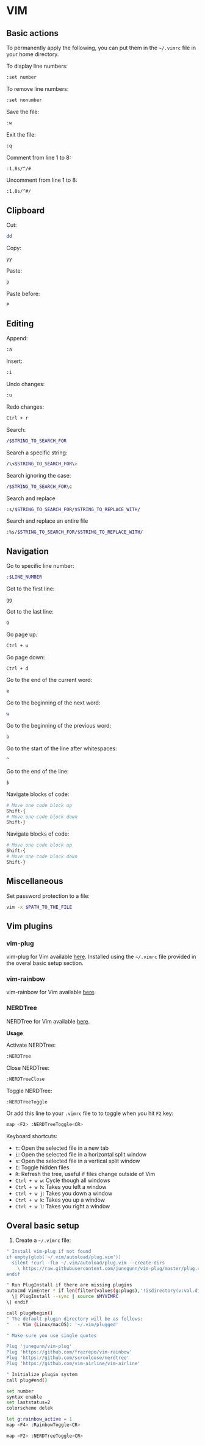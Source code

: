 # VIM

## Basic actions

To permanently apply the following, you can put them in the `~/.vimrc` file in your home directory.

To display line numbers:

```bash
:set number
```

To remove line numbers:

```bash
:set nonumber
```

Save the file:

```bash
:w
```

Exit the file:

```bash
:q
```

Comment from line 1 to 8:

```bash
:1,8s/^/#
```

Uncomment from line 1 to 8:

```bash
:1,8s/^#/
```

## Clipboard

Cut:

```bash
dd
```

Copy:

```bash
yy
```

Paste:

```bash
p
```

Paste before:

```bash
P
```

## Editing

Append:

```bash
:a
```

Insert:

```bash
:i
```

Undo changes:

```bash
:u
```

Redo changes:

```bash
Ctrl + r
```

Search:

```bash
/$STRING_TO_SEARCH_FOR
```

Search a specific string:

```bash
/\<$STRING_TO_SEARCH_FOR\>
```

Search ignoring the case:

```bash
/$STRING_TO_SEARCH_FOR\c
```

Search and replace

```bash
:s/$STRING_TO_SEARCH_FOR/$STRING_TO_REPLACE_WITH/
```

Search and replace an entire file

```bash
:%s/$STRING_TO_SEARCH_FOR/$STRING_TO_REPLACE_WITH/
```

## Navigation

Go to specific line number:

```bash
:$LINE_NUMBER
```

Got to the first line:

```bash
gg
```

Got to the last line:

```bash
G
```

Go page up:

```bash
Ctrl + u
```

Go page down:

```bash
Ctrl + d
```

Go to the end of the current word:

```bash
e
```

Go to the beginning of the next word:

```bash
w
```

Go to the beginning of the previous word:

```bash
b
```

Go to the start of the line after whitespaces:

```bash
^
```

Go to the end of the line:

```bash
$
```

Navigate blocks of code:

```bash
# Move one code block up
Shift-{
# Move one code block down
Shift-}
```

Navigate blocks of code:

```bash
# Move one code block up
Shift-{
# Move one code block down
Shift-}
```

## Miscellaneous

Set password protection to a file:

```bash
vim -x $PATH_TO_THE_FILE
```

## Vim plugins

### vim-plug

vim-plug for Vim available [here](https://github.com/junegunn/vim-plug). Installed using the `~/.vimrc` file provided in the overal basic setup section.

### vim-rainbow

vim-rainbow for Vim available [here](https://github.com/frazrepo/vim-rainbow).

### NERDTree

NERDTree for Vim available [here](https://github.com/scrooloose/nerdtree).

**Usage**

Activate NERDTree:

```bash
:NERDTree
```

Close NERDTree:

```bash
:NERDTreeClose
```

Toggle NERDTree:

```bash
:NERDTreeToggle
```

Or add this line to your `.vimrc` file to to toggle when you hit `F2` key:

```bash
map <F2> :NERDTreeToggle<CR>
```

Keyboard shortcuts:

- `t`: Open the selected file in a new tab
- `i`: Open the selected file in a horizontal split window
- `s`: Open the selected file in a vertical split window
- `I`: Toggle hidden files
- `R`: Refresh the tree, useful if files change outside of Vim
- `Ctrl + w w`: Cycle though all windows
- `Ctrl + w h`: Takes you left a window
- `Ctrl + w j`: Takes you down a window
- `Ctrl + w k`: Takes you up a window
- `Ctrl + w l`: Takes you right a window

## Overal basic setup

1. Create a `~/.vimrc` file:

```bash
" Install vim-plug if not found
if empty(glob('~/.vim/autoload/plug.vim'))
  silent !curl -fLo ~/.vim/autoload/plug.vim --create-dirs
    \ https://raw.githubusercontent.com/junegunn/vim-plug/master/plug.vim
endif

" Run PlugInstall if there are missing plugins
autocmd VimEnter * if len(filter(values(g:plugs),'!isdirectory(v:val.dir)'))
  \| PlugInstall --sync | source $MYVIMRC
\| endif

call plug#begin()
" The default plugin directory will be as follows:
"   - Vim (Linux/macOS): '~/.vim/plugged'

" Make sure you use single quotes

Plug 'junegunn/vim-plug'
Plug 'https://github.com/frazrepo/vim-rainbow'
Plug 'https://github.com/scrooloose/nerdtree'
Plug 'https://github.com/vim-airline/vim-airline'

" Initialize plugin system
call plug#end()

set number
syntax enable
set laststatus=2
colorscheme delek

let g:rainbow_active = 1
map <F4> :RainbowToggle<CR>

map <F2> :NERDTreeToggle<CR>
```

